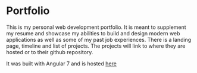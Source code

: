 # Portfolio

This is my personal web development portfolio. It is meant to supplement my resume and showcase my abilities to build and design modern web applications as well as some of my past job experiences. There is a landing page, timeline and list of projects. The projects will link to where they are hosted or to their github repository. 

It was built with Angular 7 and is hosted [here](https://www.chriscastor.com)
